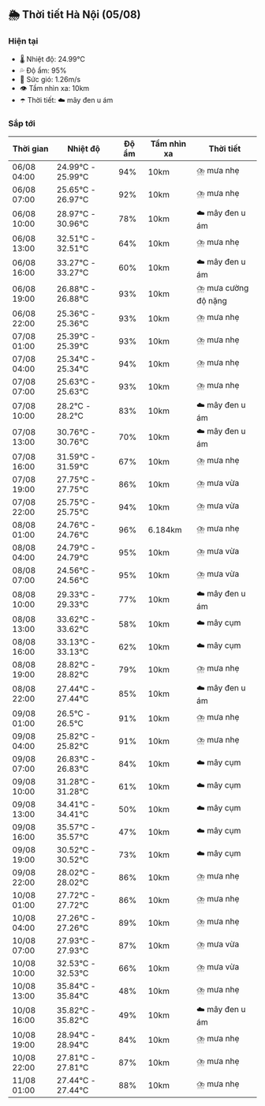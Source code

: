 ## 🌦️ Thời tiết Hà Nội (05/08)

### Hiện tại

- 🌡️ Nhiệt độ: 24.99℃
- 💦 Độ ẩm: 95%
- 💨 Sức gió: 1.26m/s
- 👁️ Tầm nhìn xa: 10km
- ☂️ Thời tiết: ☁️ mây đen u ám

### Sắp tới

| Thời gian | Nhiệt độ | Độ ẩm | Tầm nhìn xa | Thời tiết |
| --- | --- | --- | --- | --- |
| 06/08 04:00 | 24.99℃ - 25.99℃ | 94% | 10km | ⛈️ mưa nhẹ |
| 06/08 07:00 | 25.65℃ - 26.97℃ | 92% | 10km | ⛈️ mưa nhẹ |
| 06/08 10:00 | 28.97℃ - 30.96℃ | 78% | 10km | ☁️ mây đen u ám |
| 06/08 13:00 | 32.51℃ - 32.51℃ | 64% | 10km | ⛈️ mưa nhẹ |
| 06/08 16:00 | 33.27℃ - 33.27℃ | 60% | 10km | ☁️ mây đen u ám |
| 06/08 19:00 | 26.88℃ - 26.88℃ | 93% | 10km | ⛈️ mưa cường độ nặng |
| 06/08 22:00 | 25.36℃ - 25.36℃ | 93% | 10km | ⛈️ mưa nhẹ |
| 07/08 01:00 | 25.39℃ - 25.39℃ | 93% | 10km | ⛈️ mưa nhẹ |
| 07/08 04:00 | 25.34℃ - 25.34℃ | 94% | 10km | ⛈️ mưa nhẹ |
| 07/08 07:00 | 25.63℃ - 25.63℃ | 93% | 10km | ⛈️ mưa nhẹ |
| 07/08 10:00 | 28.2℃ - 28.2℃ | 83% | 10km | ☁️ mây đen u ám |
| 07/08 13:00 | 30.76℃ - 30.76℃ | 70% | 10km | ☁️ mây đen u ám |
| 07/08 16:00 | 31.59℃ - 31.59℃ | 67% | 10km | ⛈️ mưa nhẹ |
| 07/08 19:00 | 27.75℃ - 27.75℃ | 86% | 10km | ⛈️ mưa vừa |
| 07/08 22:00 | 25.75℃ - 25.75℃ | 94% | 10km | ⛈️ mưa vừa |
| 08/08 01:00 | 24.76℃ - 24.76℃ | 96% | 6.184km | ⛈️ mưa nhẹ |
| 08/08 04:00 | 24.79℃ - 24.79℃ | 95% | 10km | ⛈️ mưa vừa |
| 08/08 07:00 | 24.56℃ - 24.56℃ | 95% | 10km | ⛈️ mưa vừa |
| 08/08 10:00 | 29.33℃ - 29.33℃ | 77% | 10km | ☁️ mây đen u ám |
| 08/08 13:00 | 33.62℃ - 33.62℃ | 58% | 10km | ☁️ mây cụm |
| 08/08 16:00 | 33.13℃ - 33.13℃ | 62% | 10km | ☁️ mây cụm |
| 08/08 19:00 | 28.82℃ - 28.82℃ | 79% | 10km | ⛈️ mưa nhẹ |
| 08/08 22:00 | 27.44℃ - 27.44℃ | 85% | 10km | ☁️ mây đen u ám |
| 09/08 01:00 | 26.5℃ - 26.5℃ | 91% | 10km | ⛈️ mưa nhẹ |
| 09/08 04:00 | 25.82℃ - 25.82℃ | 91% | 10km | ⛈️ mưa nhẹ |
| 09/08 07:00 | 26.83℃ - 26.83℃ | 84% | 10km | ☁️ mây cụm |
| 09/08 10:00 | 31.28℃ - 31.28℃ | 61% | 10km | ☁️ mây cụm |
| 09/08 13:00 | 34.41℃ - 34.41℃ | 50% | 10km | ☁️ mây cụm |
| 09/08 16:00 | 35.57℃ - 35.57℃ | 47% | 10km | ☁️ mây cụm |
| 09/08 19:00 | 30.52℃ - 30.52℃ | 73% | 10km | ☁️ mây cụm |
| 09/08 22:00 | 28.02℃ - 28.02℃ | 86% | 10km | ⛈️ mưa nhẹ |
| 10/08 01:00 | 27.72℃ - 27.72℃ | 86% | 10km | ⛈️ mưa nhẹ |
| 10/08 04:00 | 27.26℃ - 27.26℃ | 89% | 10km | ⛈️ mưa nhẹ |
| 10/08 07:00 | 27.93℃ - 27.93℃ | 87% | 10km | ⛈️ mưa vừa |
| 10/08 10:00 | 32.53℃ - 32.53℃ | 66% | 10km | ⛈️ mưa vừa |
| 10/08 13:00 | 35.84℃ - 35.84℃ | 48% | 10km | ⛈️ mưa nhẹ |
| 10/08 16:00 | 35.82℃ - 35.82℃ | 49% | 10km | ☁️ mây đen u ám |
| 10/08 19:00 | 28.94℃ - 28.94℃ | 84% | 10km | ⛈️ mưa nhẹ |
| 10/08 22:00 | 27.81℃ - 27.81℃ | 87% | 10km | ⛈️ mưa nhẹ |
| 11/08 01:00 | 27.44℃ - 27.44℃ | 88% | 10km | ⛈️ mưa nhẹ |
